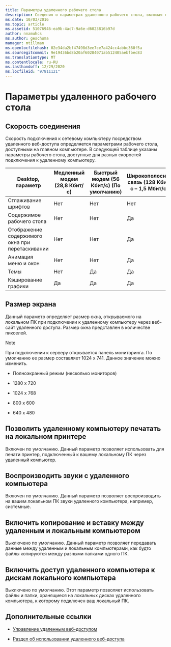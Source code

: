 ```yaml
---
title: Параметры удаленного рабочего стола
description: Сведения о параметрах удаленного рабочего стола, включая скорость подключения, размер экрана, включение печати на локальном компьютере и многое другое.
ms.date: 10/03/2016
ms.topic: article
ms.assetid: 51076946-ea9b-4ac7-9a6e-d6023816b97d
author: nnamuhcs
ms.author: geschuma
manager: mtillman
ms.openlocfilehash: 02e34da2bf47498d3ee7ce7a424cc4abbc360f5a
ms.sourcegitcommit: 9e19436bd8b20af60284071ab512405aebfbec83
ms.translationtype: MT
ms.contentlocale: ru-RU
ms.lasthandoff: 12/29/2020
ms.locfileid: "97811121"
---
```

# <a name="remote-desktop-options"></a>Параметры удаленного рабочего стола

## <a name="connection-speed"></a>Скорость соединения
 Скорость подключения к сетевому компьютеру посредством удаленного веб-доступа определяется параметрами рабочего стола, доступными на главном компьютере. В следующей таблице указаны параметры рабочего стола, доступные для разных скоростей подключения к удаленному компьютеру.

| Desktop, параметр | Медленный модем (28,8 Кбит/с) | Быстрый модем (56 Кбит/с) (По умолчанию) | Широкополосная связь (128 Кбит/с – 1,5 Мбит/с) | Локальная сеть (1,5 Мбит/с и выше) |
|--|--|--|--|--|
| Сглаживание шрифтов | Нет | Нет | Нет | Да |
| Содержимое рабочего стола | Нет | Нет | Да | Да |
| Отображение содержимого окна при перетаскивании | Нет | Нет | Да | Да |
| Анимация меню и окон | Нет | Нет | Да | Да |
| Темы | Нет | Да | Да | Да |
| Кэширование графики | Да | Да | Да | Да |

## <a name="screen-size"></a>Размер экрана
 Данный параметр определяет размер окна, открываемого на локальном ПК при подключении к удаленному компьютеру через веб-сайт удаленного доступа. Размер окна представлен в количестве пикселей.

> [!NOTE]
>  При подключении к серверу открывается панель мониторинга. По умолчанию ее размер составляет 1024 x 741. Данное значение можно изменить.

-   Полноэкранный режим (несколько мониторов)

-   1280 x 720

-   1024 x 768

-    800 x 600

-   640 x 480

## <a name="enable-the-remote-computer-to-print-to-my-local-printer"></a>Позволить удаленному компьютеру печатать на локальном принтере
 Включен по умолчанию. Данный параметр позволяет использовать для печати принтер, подключенный к вашему локальному ПК через удаленный компьютер.

## <a name="play-sounds-from-the-remote-computer"></a>Воспроизводить звуки с удаленного компьютера
 Включен по умолчанию. Данный параметр позволяет воспроизводить на вашем локальном ПК звуки удаленного компьютера, например, системные.

## <a name="enable-copy-and-paste-between-the-remote-computer-and-the-local-computer"></a>Включить копирование и вставку между удаленным и локальным компьютером
 Выключено по умолчанию. Данный параметр позволяет передавать данные между удаленным и локальным компьютерами, как будто файлы копируются между разными папками одного ПК.

## <a name="enable-the-remote-computer-to-access-drives-on-my-local-computer"></a>Включить доступ удаленного компьютера к дискам локального компьютера
 Выключено по умолчанию. Этот параметр позволяет использовать файлы и папки, хранящиеся на локальных дисках удаленного компьютера, к которому подключен ваш локальный ПК.

## <a name="additional-references"></a>Дополнительные ссылки

-   [Управление удаленным веб-доступом](../manage/Manage-Remote-Web-Access-in-Windows-Server-Essentials.md)

-   [Раздел об использовании удаленного веб-доступа](../use/Use-Remote-Web-Access-in-Windows-Server-Essentials.md)
